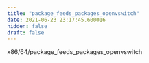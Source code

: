 ```yaml
---
title: "package_feeds_packages_openvswitch"
date: 2021-06-23 23:17:45.600016
hidden: false
draft: false
---
```


x86/64/package_feeds_packages_openvswitch

